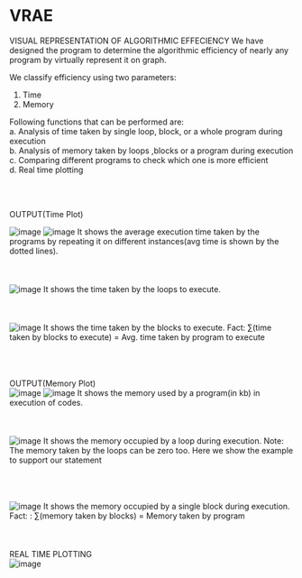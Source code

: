 # VRAE
VISUAL REPRESENTATION OF ALGORITHMIC EFFECIENCY 
We have designed the program to determine the algorithmic efficiency of nearly any program by virtually represent it on graph.

We classify efficiency using two parameters:
1. Time 
2. Memory

Following functions that can be performed are:\
a. Analysis of time taken by single loop, block, or a whole program during execution\
b. Analysis of memory taken by loops ,blocks or a program during execution\
c. Comparing different programs to check which one is more efficient\
d. Real time plotting 

<br/><br/>

OUTPUT(Time Plot)<br/>

![image](https://user-images.githubusercontent.com/76245291/149635141-7658ad8a-f70a-4043-af39-32a274b27c10.png)
![image](https://user-images.githubusercontent.com/76245291/149635154-822b1920-e848-4876-b1f5-38c148d61c4e.png)
It shows the average execution time taken by the programs by repeating it on different instances(avg time is shown by the dotted lines).
<br/><br/><br/><br/>
![image](https://user-images.githubusercontent.com/76245291/149635259-82d088de-a192-4727-8822-a799f93adddf.png)
It shows the time taken by the loops to execute.<br/><br/><br/><br/>
![image](https://user-images.githubusercontent.com/76245291/149635265-32db532d-5c3e-4b80-b7a7-a07334fa2baf.png)
It shows the time taken by the blocks to execute.
Fact:  ∑(time taken by blocks to execute) = Avg. time taken by program to execute
<br/><br/><br/><br/>


OUTPUT(Memory Plot)<br/>
![image](https://user-images.githubusercontent.com/76245291/149635283-e0f6571f-de0c-4109-a302-4a9da16662f0.png)
![image](https://user-images.githubusercontent.com/76245291/149635294-9a4ade0a-3ea8-414c-9fab-6d3d7f209260.png)
It shows the memory used by a program(in kb) in execution of codes.<br/><br/><br/><br/>
![image](https://user-images.githubusercontent.com/76245291/149635305-2b0214db-db52-4bc3-8fef-bef9429da308.png)
It shows the memory occupied by a loop during execution.
Note: The memory taken by the loops can be zero too. Here we show the example to support our statement<br/><br/><br/><br/>

![image](https://user-images.githubusercontent.com/76245291/149635316-be1751e5-1966-4faa-a8f5-dd3fd3bf0758.png)
It shows the memory occupied by a single block during execution.
Fact: :  ∑(memory taken by blocks) = Memory taken by program <br/><br/><br/><br/>
REAL TIME PLOTTING<br/>
![image](https://user-images.githubusercontent.com/76245291/149635322-cb59d1a5-f6a6-48fc-af88-595f3fd92cae.png)
